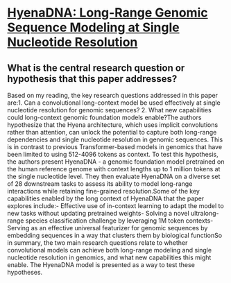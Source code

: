 # [HyenaDNA: Long-Range Genomic Sequence Modeling at Single Nucleotide   Resolution](https://arxiv.org/abs/2306.15794)

## What is the central research question or hypothesis that this paper addresses?

Based on my reading, the key research questions addressed in this paper are:1. Can a convolutional long-context model be used effectively at single nucleotide resolution for genomic sequences? 2. What new capabilities could long-context genomic foundation models enable?The authors hypothesize that the Hyena architecture, which uses implicit convolutions rather than attention, can unlock the potential to capture both long-range dependencies and single nucleotide resolution in genomic sequences. This is in contrast to previous Transformer-based models in genomics that have been limited to using 512-4096 tokens as context. To test this hypothesis, the authors present HyenaDNA - a genomic foundation model pretrained on the human reference genome with context lengths up to 1 million tokens at the single nucleotide level. They then evaluate HyenaDNA on a diverse set of 28 downstream tasks to assess its ability to model long-range interactions while retaining fine-grained resolution.Some of the key capabilities enabled by the long context of HyenaDNA that the paper explores include:- Effective use of in-context learning to adapt the model to new tasks without updating pretrained weights- Solving a novel ultralong-range species classification challenge by leveraging 1M token contexts- Serving as an effective universal featurizer for genomic sequences by embedding sequences in a way that clusters them by biological functionSo in summary, the two main research questions relate to whether convolutional models can achieve both long-range modeling and single nucleotide resolution in genomics, and what new capabilities this might enable. The HyenaDNA model is presented as a way to test these hypotheses.
